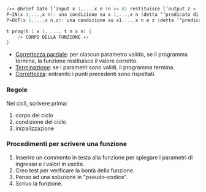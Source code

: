 ```C
/∗∗ @brief Dato l’input x 1,...,x n (n >= 0) restituisce l’output z ∗
P−IN(x 1,...,x n): una condizione su x 1,...,x n (detta ‘‘predicato di input’’) ∗
P−OUT(x 1,...,x n,z): una condizione su x1,...,x n e z (detta ‘‘predicato di output’’) ∗/

t prog(t 1 x 1, ..., t n x n) {
	/∗ CORPO DELLA FUNZIONE ∗/
}
```

- <u>Correttezza parziale</u>: per ciascun parametro valido, se il programma termina, la funzione restituisce il valore corretto.
- <u>Terminazione</u>: se i parametri sono validi, il programma termina.
- <u>Correttezza</u>: entrambi i punti precedenti sono rispettati.

### Regole
Nei cicli, scrivere prima:
1. corpo del ciclo
2. condizione del ciclo
3. inizializzazione

### Procedimenti per scrivere una funzione
1. Inserire un commento in testa alla funzione per spiegare i parametri di ingresso e i valori in uscita.
2. Creo test per verificare la bontà della funzione.
3. Penso ad una soluzione in "pseudo-codice".
4. Scrivo la funzione.
 